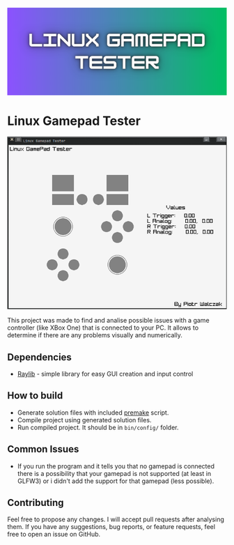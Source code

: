 <p align="center">
  <img src="readmeBanner.png" width="650" title="logo">
</p>

# Linux Gamepad Tester

<p align="center">
  <img src="screenshot.png" width="650" title="logo">
</p>


This project was made to find and analise possible issues with a game controller (like XBox One) that is connected to your PC. It allows to determine if there are any problems visually and numerically.

## Dependencies

* [Raylib](https://github.com/raysan5/raylib) - simple library for easy GUI creation and input control

## How to build

* Generate solution files with included [premake](https://premake.github.io/) script.
* Compile project using generated solution files.
* Run compiled project. It should be in `bin/config/` folder.

## Common Issues

* If you run the program and it tells you that no gamepad is connected there is a possibility that your gamepad is not supported (at least in GLFW3) or i didn't add the support for that gamepad (less possible).

## Contributing

Feel free to propose any changes. I will accept pull requests after analysing them.
If you have any suggestions, bug reports, or feature requests, feel free to open an issue on GitHub.
